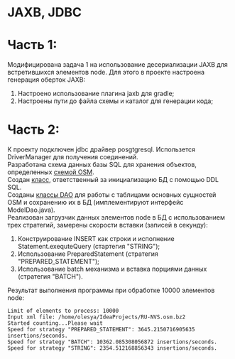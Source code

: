 # JAXB, JDBC

# Часть 1:
Модифицирована задача 1 на использование десериализации JAXB для
встретившихся элементов node. Для этого в проекте настроена генерация оберток JAXB:  
  1. Настроено использование плагина jaxb для gradle;  
  2. Настроены пути до файла схемы и каталог для генерации кода;  

# Часть 2:

К проекту подключен jdbc драйвер posgtgresql. Использется DriverManager
для получения соединений.  
Разработана схема данных базы SQL для хранения объектов, определенных [схемой OSM](lab2/lab2part2/src/main/schema/OSMSchema.xsd).  
Создан [класс](lab2/lab2part2/src/main/java/ru/nsu/fit/sokolova/dis/utils/DataBaseManager.java), ответственный за инициализацию БД с помощью DDL SQL.  
Созданы [классы DAO](lab2/lab2part2/src/main/java/ru/nsu/fit/sokolova/dis/dao) для работы с таблицами основных сущностей OSM и
сохранению их в БД (имплементируют интерфейс ModelDao.java).  
Реализован загрузчик данных элементов node в БД с использованием трех стратегий, замерены скорости вставки (записей в секунду):    
  1. Конструирование INSERT как строки и исполнение Statement.exequteQuery (стартегия "STRING");
  2. Использование PreparedStatement (стратегия "PREPARED_STATEMENT");
  3. Использование batch механизма и вставка порциями данных (стратегия "BATCH").
  
Результат выполнения программы при обработке 10000 элементов node:

    Limit of elements to process: 10000  
    Input xml file: /home/olesya/IdeaProjects/RU-NVS.osm.bz2  
    Started counting...Please wait  
    Speed for strategy "PREPARED_STATEMENT": 3645.2150716905635 insertions/seconds.  
    Speed for strategy "BATCH": 10362.085308056872 insertions/seconds.  
    Speed for strategy "STRING": 2354.512168856343 insertions/seconds.

 
